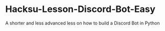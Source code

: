 # Hacksu-Lesson-Discord-Bot-Easy
A shorter and less advanced less on how to build a Discord Bot in Python
